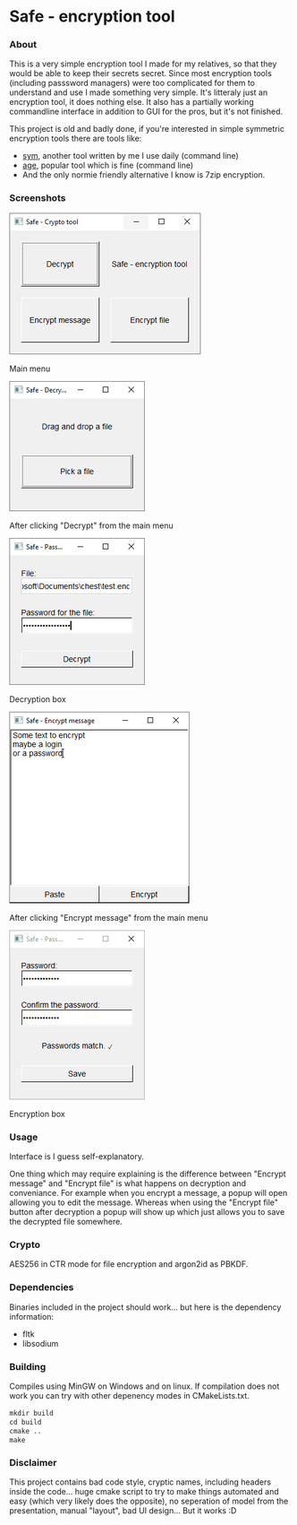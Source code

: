 # Safe - encryption tool
### About
This is a very simple encryption tool I made for my relatives, so that they would be able to keep their secrets secret. Since most encryption tools (including passsword managers) were too complicated for them to understand and use I made something very simple. It's litteraly just an encryption tool, it does  nothing else. It also has a partially working commandline interface in addition to GUI for the pros, but it's not finished.

This project is old and badly done, if you're interested in simple symmetric encryption tools there are tools like:
- [sym](https://github.com/matdlu/sym), another tool written by me I use daily (command line)
- [age](https://github.com/FiloSottile/age), popular tool which is fine (command line)
- And the only normie friendly alternative I know is 7zip encryption.

### Screenshots
![](screens/screen1.PNG)

Main menu

![](screens/screen2.PNG)

After clicking "Decrypt" from the main menu

![](screens/screen3.PNG)

Decryption box

![](screens/screen4.PNG)

After clicking "Encrypt message" from the main menu

![](screens/screen5.PNG)

Encryption box

### Usage
Interface is I guess self-explanatory. 

One thing which may require explaining is the difference between "Encrypt message" and "Encrypt file" is what happens on decryption and conveniance.
For example when you encrypt a message, a popup will open allowing you to edit the message.
Whereas when using the "Encrypt file" button after decryption a popup will show up which just allows you to save the decrypted file somewhere.

### Crypto
AES256 in CTR mode for file encryption and argon2id as PBKDF.

### Dependencies
Binaries included in the project should work... but here is the dependency information:
- fltk
- libsodium

### Building
Compiles using MinGW on Windows and on linux. If compilation does not work you can try with other depenency modes in CMakeLists.txt.
```
mkdir build
cd build
cmake ..
make
```

### Disclaimer
This project contains bad code style, cryptic names, including headers inside the code... huge cmake script to try to make things automated and easy (which very likely does the opposite), no seperation of model from the presentation, manual "layout", bad UI design... But it works :D
